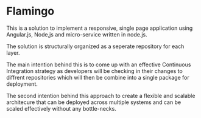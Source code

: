 # Flamingo
This is a solution to implement a responsive, single page application using Angular.js, Node,js and micro-service written in node.js.

The solution is structurally organized as a seperate repository for each layer. 

The main intention behind this is to come up with an effective Continuous Integration strategy as developers will be checking in their changes to diffrent repositories which will then be combine into a single package for deployment.

The second intention behind this approach to create a flexible and scalable architecure that can be deployed across multiple systems and can be scaled effectively without any bottle-necks.

